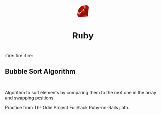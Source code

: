 <div align="center"> 
 <img src="https://github.com/devicons/devicon/blob/master/icons/ruby/ruby-original.svg" title="Ruby" alt="Ruby" width="40" height="40"/>
 <h1>Ruby<h1>
</div>
:fire::fire::fire:
<h2>Bubble Sort Algorithm</h2>
<br>
<p> 
Algorithm to sort elements by comparing them to the next one in the array and swapping positions.

Practice from The Odin Project FullStack Ruby-on-Rails path.
</p>
